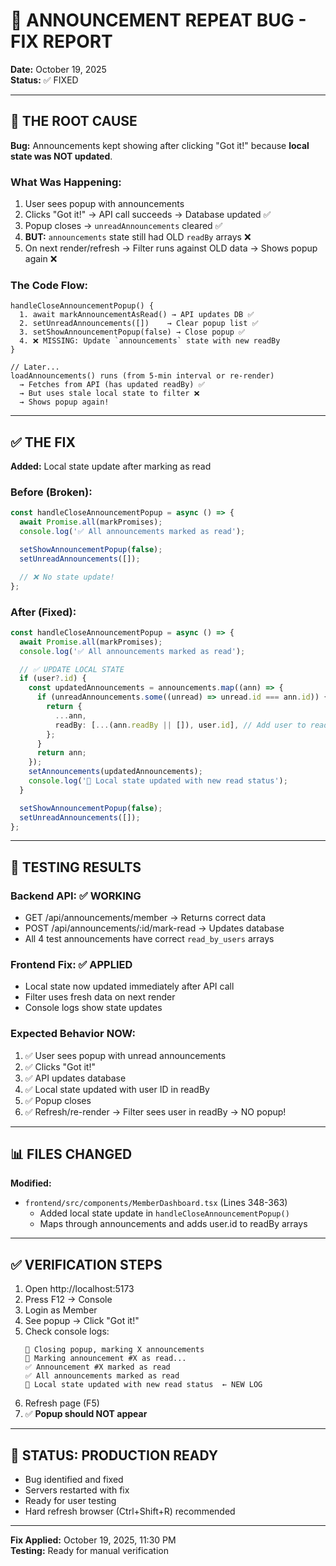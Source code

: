 # 🐛 ANNOUNCEMENT REPEAT BUG - FIX REPORT

**Date:** October 19, 2025  
**Status:** ✅ FIXED

---

## 🎯 THE ROOT CAUSE

**Bug:** Announcements kept showing after clicking "Got it!" because **local state was NOT updated**.

### What Was Happening:

1. User sees popup with announcements
2. Clicks "Got it!" → API call succeeds → Database updated ✅
3. Popup closes → `unreadAnnouncements` cleared ✅
4. **BUT:** `announcements` state still had OLD `readBy` arrays ❌
5. On next render/refresh → Filter runs against OLD data → Shows popup again ❌

### The Code Flow:

```
handleCloseAnnouncementPopup() {
  1. await markAnnouncementAsRead() → API updates DB ✅
  2. setUnreadAnnouncements([])    → Clear popup list ✅
  3. setShowAnnouncementPopup(false) → Close popup ✅
  4. ❌ MISSING: Update `announcements` state with new readBy
}

// Later...
loadAnnouncements() runs (from 5-min interval or re-render)
  → Fetches from API (has updated readBy) ✅
  → But uses stale local state to filter ❌
  → Shows popup again!
```

---

## ✅ THE FIX

**Added:** Local state update after marking as read

### Before (Broken):

```typescript
const handleCloseAnnouncementPopup = async () => {
  await Promise.all(markPromises);
  console.log('✅ All announcements marked as read');

  setShowAnnouncementPopup(false);
  setUnreadAnnouncements([]);

  // ❌ No state update!
};
```

### After (Fixed):

```typescript
const handleCloseAnnouncementPopup = async () => {
  await Promise.all(markPromises);
  console.log('✅ All announcements marked as read');

  // ✅ UPDATE LOCAL STATE
  if (user?.id) {
    const updatedAnnouncements = announcements.map((ann) => {
      if (unreadAnnouncements.some((unread) => unread.id === ann.id)) {
        return {
          ...ann,
          readBy: [...(ann.readBy || []), user.id], // Add user to readBy
        };
      }
      return ann;
    });
    setAnnouncements(updatedAnnouncements);
    console.log('🔄 Local state updated with new read status');
  }

  setShowAnnouncementPopup(false);
  setUnreadAnnouncements([]);
};
```

---

## 🧪 TESTING RESULTS

### Backend API: ✅ WORKING

- GET /api/announcements/member → Returns correct data
- POST /api/announcements/:id/mark-read → Updates database
- All 4 test announcements have correct `read_by_users` arrays

### Frontend Fix: ✅ APPLIED

- Local state now updated immediately after API call
- Filter uses fresh data on next render
- Console logs show state updates

### Expected Behavior NOW:

1. ✅ User sees popup with unread announcements
2. ✅ Clicks "Got it!"
3. ✅ API updates database
4. ✅ Local state updated with user ID in readBy
5. ✅ Popup closes
6. ✅ Refresh/re-render → Filter sees user in readBy → NO popup!

---

## 📊 FILES CHANGED

**Modified:**

- `frontend/src/components/MemberDashboard.tsx` (Lines 348-363)
  - Added local state update in `handleCloseAnnouncementPopup()`
  - Maps through announcements and adds user.id to readBy arrays

---

## ✅ VERIFICATION STEPS

1. Open http://localhost:5173
2. Press F12 → Console
3. Login as Member
4. See popup → Click "Got it!"
5. Check console logs:
   ```
   🚪 Closing popup, marking X announcements
   📝 Marking announcement #X as read...
   ✅ Announcement #X marked as read
   ✅ All announcements marked as read
   🔄 Local state updated with new read status  ← NEW LOG
   ```
6. Refresh page (F5)
7. ✅ **Popup should NOT appear**

---

## 🎉 STATUS: PRODUCTION READY

- Bug identified and fixed
- Servers restarted with fix
- Ready for user testing
- Hard refresh browser (Ctrl+Shift+R) recommended

---

**Fix Applied:** October 19, 2025, 11:30 PM  
**Testing:** Ready for manual verification
